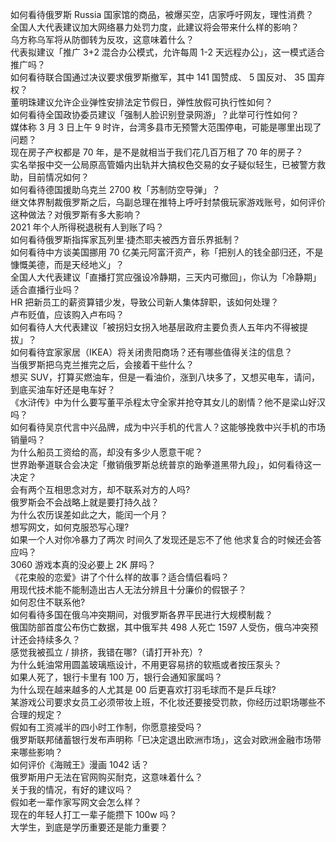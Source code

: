 如何看待俄罗斯 Russia 国家馆的商品，被爆买空，店家呼吁网友，理性消费？  
全国人大代表建议加大网络暴力处罚力度，此建议将会带来什么样的影响？  
乌方称乌军将从防御转为反攻，这意味着什么？  
代表拟建议「推广 3+2 混合办公模式，允许每周 1-2 天远程办公」，这一模式适合推广吗？  
如何看待联合国通过决议要求俄罗斯撤军，其中 141 国赞成、 5 国反对、 35 国弃权？  
董明珠建议允许企业弹性安排法定节假日，弹性放假可执行性如何？  
如何看待全国政协委员建议「强制人脸识别登录网游」？此举可行性如何？  
媒体称 3 月 3 日上午 9 时许，台湾多县市无预警大范围停电，可能是哪里出现了问题？  
现在房子产权都是 70 年，是不是就相当于我们花几百万租了 70 年的房子？  
实名举报中交一公局原高管婚内出轨并大搞权色交易的女子疑似轻生，已被警方救助，目前情况如何？  
如何看待德国援助乌克兰 2700 枚「苏制防空导弹」？  
继文体界制裁俄罗斯之后，乌副总理在推特上呼吁封禁俄玩家游戏账号，如何评价这种做法？对俄罗斯有多大影响？  
2021 年个人所得税退税有人到账了吗？  
如何看待俄罗斯指挥家瓦列里·捷杰耶夫被西方音乐界抵制？  
如何看待中方谈美国挪用 70 亿美元阿富汗资产，称「把别人的钱全部归还，不是慷慨美德，而是天经地义」？  
全国人大代表建议「直播打赏应强设冷静期，三天内可撤回」，你认为「冷静期」适合直播行业吗？  
HR 把新员工的薪资算错少发，导致公司新人集体辞职，该如何处理？  
卢布贬值，应该购入卢布吗？  
如何看待人大代表建议「被拐妇女拐入地基层政府主要负责人五年内不得被提拔」？  
如何看待宜家家居（IKEA）将关闭贵阳商场？还有哪些值得关注的信息？  
当俄罗斯把乌克兰推完之后，会接着干些什么？  
想买 SUV，打算买燃油车，但是一看油价，涨到八块多了，又想买电车，请问，到底买油车好还是电车好？  
《水浒传》中为什么要写董平杀程太守全家并抢夺其女儿的剧情？他不是梁山好汉吗？  
如何看待吴京代言中兴品牌，成为中兴手机的代言人？这能够挽救中兴手机的市场销量吗？  
为什么船员工资给的高，却没有多少人愿意干呢？  
世界跆拳道联合会决定「撤销俄罗斯总统普京的跆拳道黑带九段」，如何看待这一决定？  
会有两个互相思念对方，却不联系对方的人吗?  
俄罗斯会不会战略上就是要打持久战？  
为什么农历误差如此之大，能闰一个月？  
想写网文，如何克服恐写心理?  
如果一个人对你冷暴力了两次 时间久了发现还是忘不了他 他求复合的时候还会答应吗？  
3060 游戏本真的没必要上 2K 屏吗？  
《花束般的恋爱》讲了个什么样的故事？适合情侣看吗？  
用现代技术能不能制造出古人无法分辨且十分廉价的假银子？  
如何忍住不联系他?  
如何看待多国在俄乌冲突期间，对俄罗斯各界平民进行大规模制裁？  
俄国防部首度公布伤亡数据，其中俄军共 498 人死亡 1597 人受伤，俄乌冲突预计还会持续多久？  
感觉我被孤立 / 排挤，我错在哪?（请打开补充）?  
为什么蚝油常用圆盖玻璃瓶设计，不用更容易挤的软瓶或者按压泵头？  
如果人死了，银行卡里有 100 万，银行会通知家属吗？  
为什么现在越来越多的人尤其是 00 后更喜欢打羽毛球而不是乒乓球?  
某游戏公司要求女员工必须带妆上班，不化妆还要接受罚款，你经历过职场哪些不合理的规定？  
假如有工资减半的四小时工作制，你愿意接受吗？  
俄罗斯联邦储蓄银行发布声明称「已决定退出欧洲市场」，这会对欧洲金融市场带来哪些影响？  
如何评价《海贼王》漫画 1042 话？  
俄罗斯用户无法在官网购买耐克，这意味着什么？  
关于我的情况，有好的建议吗？  
假如老一辈作家写网文会怎么样？  
现在的年轻人打工一辈子能攒下 100w 吗？  
大学生，到底是学历重要还是能力重要？  
